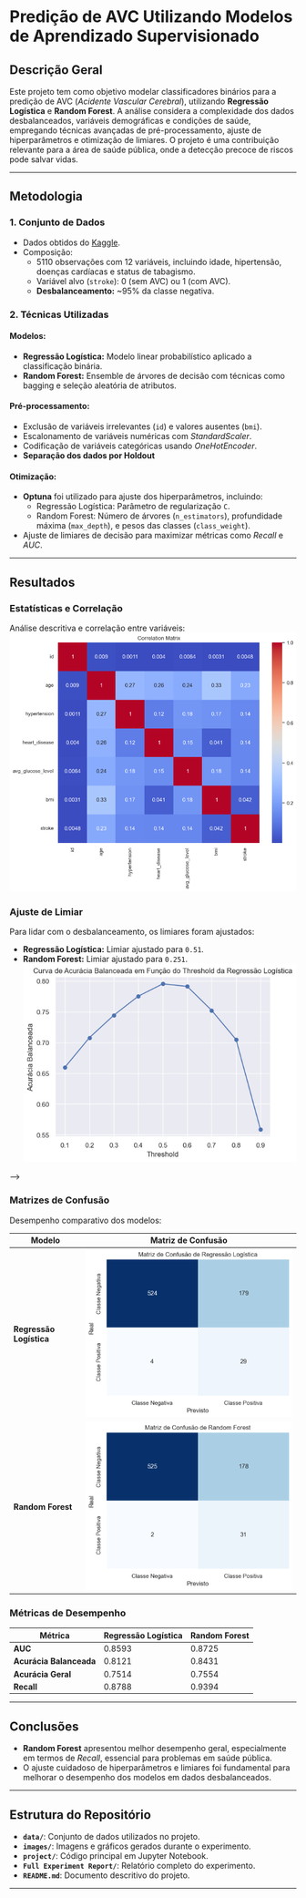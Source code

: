 # Predição de AVC Utilizando Modelos de Aprendizado Supervisionado

## Descrição Geral
Este projeto tem como objetivo modelar classificadores binários para a predição de AVC (*Acidente Vascular Cerebral*), utilizando **Regressão Logística** e **Random Forest**. A análise considera a complexidade dos dados desbalanceados, variáveis demográficas e condições de saúde, empregando técnicas avançadas de pré-processamento, ajuste de hiperparâmetros e otimização de limiares. O projeto é uma contribuição relevante para a área de saúde pública, onde a detecção precoce de riscos pode salvar vidas.

---

## Metodologia

### **1. Conjunto de Dados**
- Dados obtidos do [Kaggle](https://www.kaggle.com/datasets/fedesoriano/stroke-prediction-dataset).
- Composição:
  - 5110 observações com 12 variáveis, incluindo idade, hipertensão, doenças cardíacas e status de tabagismo.
  - Variável alvo (`stroke`): 0 (sem AVC) ou 1 (com AVC).
  - **Desbalanceamento:** ~95% da classe negativa.

### **2. Técnicas Utilizadas**
#### **Modelos:**
- **Regressão Logística:** Modelo linear probabilístico aplicado a classificação binária.
- **Random Forest:** Ensemble de árvores de decisão com técnicas como bagging e seleção aleatória de atributos.

#### **Pré-processamento:**
- Exclusão de variáveis irrelevantes (`id`) e valores ausentes (`bmi`).
- Escalonamento de variáveis numéricas com *StandardScaler*.
- Codificação de variáveis categóricas usando *OneHotEncoder*.
- **Separação dos dados por Holdout**

#### **Otimização:**
- **Optuna** foi utilizado para ajuste dos hiperparâmetros, incluindo:
  - Regressão Logística: Parâmetro de regularização `C`.
  - Random Forest: Número de árvores (`n_estimators`), profundidade máxima (`max_depth`), e pesos das classes (`class_weight`).
- Ajuste de limiares de decisão para maximizar métricas como *Recall* e *AUC*.

---

##  Resultados
### **Estatísticas e Correlação**
Análise descritiva e correlação entre variáveis:
![Matriz de Correlação](./project/images/Multicorrel.png)
### **Ajuste de Limiar**
Para lidar com o desbalanceamento, os limiares foram ajustados:
- **Regressão Logística:** Limiar ajustado para `0.51`.
- **Random Forest:** Limiar ajustado para `0.251`.
![Ajuste de Threshold](./project/images/threshold_reg_log.png)

<!-- ### **Matrizes de Confusão**
Desempenho comparativo dos modelos:
- **Regressão Logística:**
  ![Matriz de Confusão - Regressão Logística](./project/images/confusion_reg_log.png)
- **Random Forest:**
  ![Matriz de Confusão - Random Forest](./project/images/confusion_rf.png) --> -->


### Matrizes de Confusão

Desempenho comparativo dos modelos:

| **Modelo**                | **Matriz de Confusão**                           |
|---------------------------|--------------------------------------------------|
| **Regressão Logística**   | ![Confusão Regressão Logística](./project/images/confusion_reg_log.png) |
| **Random Forest**         | ![Confusão Random Forest](./project/images/confusion_rf.png)          |




### **Métricas de Desempenho**
| Métrica                | Regressão Logística | Random Forest |
|------------------------|---------------------|---------------|
| **AUC**               | 0.8593             | 0.8725        |
| **Acurácia Balanceada**| 0.8121             | 0.8431        |
| **Acurácia Geral**     | 0.7514             | 0.7554        |
| **Recall**             | 0.8788             | 0.9394        |

---

##  Conclusões
- **Random Forest** apresentou melhor desempenho geral, especialmente em termos de *Recall*, essencial para problemas em saúde pública.
- O ajuste cuidadoso de hiperparâmetros e limiares foi fundamental para melhorar o desempenho dos modelos em dados desbalanceados.

---

##  Estrutura do Repositório
- **`data/`**: Conjunto de dados utilizados no projeto.
- **`images/`**: Imagens e gráficos gerados durante o experimento.
- **`project/`**: Código principal em Jupyter Notebook.
- **`Full Experiment Report/`**: Relatório completo do experimento.
- **`README.md`**: Documento descritivo do projeto.

---

